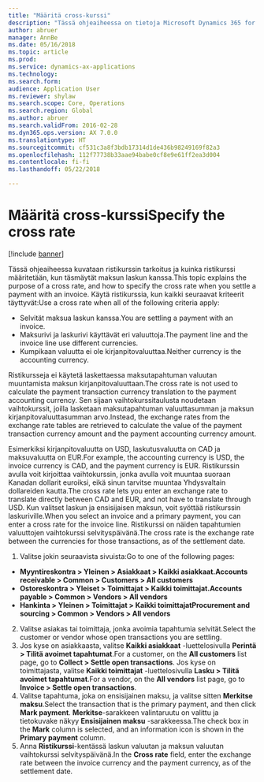 ```yaml
---
title: "Määritä cross-kurssi"
description: "Tässä ohjeaiheessa on tietoja Microsoft Dynamics 365 for Finance and Operationsin ristikursseista."
author: abruer
manager: AnnBe
ms.date: 05/16/2018
ms.topic: article
ms.prod: 
ms.service: dynamics-ax-applications
ms.technology: 
ms.search.form: 
audience: Application User
ms.reviewer: shylaw
ms.search.scope: Core, Operations
ms.search.region: Global
ms.author: abruer
ms.search.validFrom: 2016-02-28
ms.dyn365.ops.version: AX 7.0.0
ms.translationtype: HT
ms.sourcegitcommit: cf531c3a8f3bdb17314d1de436b98249169f82a3
ms.openlocfilehash: 112f77738b33aae94babe0cf8e9e61ff2ea3d004
ms.contentlocale: fi-fi
ms.lasthandoff: 05/22/2018

---
```


# <a name="specify-the-cross-rate"></a><span data-ttu-id="83bce-103">Määritä cross-kurssi</span><span class="sxs-lookup"><span data-stu-id="83bce-103">Specify the cross rate</span></span>

[!include [banner](../includes/banner.md)]

<span data-ttu-id="83bce-104">Tässä ohjeaiheessa kuvataan ristikurssin tarkoitus ja kuinka ristikurssi määritetään, kun täsmäytät maksun laskun kanssa.</span><span class="sxs-lookup"><span data-stu-id="83bce-104">This topic explains the purpose of a cross rate, and how to specify the cross rate when you settle a payment with an invoice.</span></span> <span data-ttu-id="83bce-105">Käytä ristikurssia, kun kaikki seuraavat kriteerit täyttyvät:</span><span class="sxs-lookup"><span data-stu-id="83bce-105">Use a cross rate when all of the following criteria apply:</span></span> 
-   <span data-ttu-id="83bce-106">Selvität maksua laskun kanssa.</span><span class="sxs-lookup"><span data-stu-id="83bce-106">You are settling a payment with an invoice.</span></span> 
-   <span data-ttu-id="83bce-107">Maksurivi ja laskurivi käyttävät eri valuuttoja.</span><span class="sxs-lookup"><span data-stu-id="83bce-107">The payment line and the invoice line use different currencies.</span></span> 
-   <span data-ttu-id="83bce-108">Kumpikaan valuutta ei ole kirjanpitovaluuttaa.</span><span class="sxs-lookup"><span data-stu-id="83bce-108">Neither currency is the accounting currency.</span></span> 

<span data-ttu-id="83bce-109">Ristikursseja ei käytetä laskettaessa maksutapahtuman valuutan muuntamista maksun kirjanpitovaluuttaan.</span><span class="sxs-lookup"><span data-stu-id="83bce-109">The cross rate is not used to calculate the payment transaction currency translation to the payment accounting currency.</span></span> <span data-ttu-id="83bce-110">Sen sijaan vaihtokurssitaulusta noudetaan vaihtokurssit, joilla lasketaan maksutapahtuman valuuttasumman ja maksun kirjanpitovaluuttasumman arvo.</span><span class="sxs-lookup"><span data-stu-id="83bce-110">Instead, the exchange rates from the exchange rate tables are retrieved to calculate the value of the payment transaction currency amount and the payment accounting currency amount.</span></span> 

<span data-ttu-id="83bce-111">Esimerkiksi kirjanpitovaluutta on USD, laskutusvaluutta on CAD ja maksuvaluutta on EUR.</span><span class="sxs-lookup"><span data-stu-id="83bce-111">For example, the accounting currency is USD, the invoice currency is CAD, and the payment currency is EUR.</span></span> <span data-ttu-id="83bce-112">Ristikurssin avulla voit kirjoittaa vaihtokurssin, jonka avulla voit muuntaa suoraan Kanadan dollarit euroiksi, eikä sinun tarvitse muuntaa Yhdysvaltain dollareiden kautta.</span><span class="sxs-lookup"><span data-stu-id="83bce-112">The cross rate lets you enter an exchange rate to translate directly between CAD and EUR, and not have to translate through USD.</span></span> <span data-ttu-id="83bce-113">Kun valitset laskun ja ensisijaisen maksun, voit syöttää ristikurssin laskuriville.</span><span class="sxs-lookup"><span data-stu-id="83bce-113">When you select an invoice and a primary payment, you can enter a cross rate for the invoice line.</span></span> <span data-ttu-id="83bce-114">Ristikurssi on näiden tapahtumien valuuttojen vaihtokurssi selvityspäivänä.</span><span class="sxs-lookup"><span data-stu-id="83bce-114">The cross rate is the exchange rate between the currencies for those transactions, as of the settlement date.</span></span>

1.  <span data-ttu-id="83bce-115">Valitse jokin seuraavista sivuista:</span><span class="sxs-lookup"><span data-stu-id="83bce-115">Go to one of the following pages:</span></span>
- <span data-ttu-id="83bce-116">**Myyntireskontra > Yleinen > Asiakkaat > Kaikki asiakkaat.**</span><span class="sxs-lookup"><span data-stu-id="83bce-116">**Accounts receivable > Common > Customers > All customers**</span></span> 
- <span data-ttu-id="83bce-117">**Ostoreskontra > Yleiset > Toimittajat > Kaikki toimittajat.**</span><span class="sxs-lookup"><span data-stu-id="83bce-117">**Accounts payable > Common > Vendors > All vendors**</span></span> 
- <span data-ttu-id="83bce-118">**Hankinta > Yleinen > Toimittajat > Kaikki toimittajat**</span><span class="sxs-lookup"><span data-stu-id="83bce-118">**Procurement and sourcing > Common > Vendors > All vendors**</span></span>
2.  <span data-ttu-id="83bce-119">Valitse asiakas tai toimittaja, jonka avoimia tapahtumia selvität.</span><span class="sxs-lookup"><span data-stu-id="83bce-119">Select the customer or vendor whose open transactions you are settling.</span></span> 
3.  <span data-ttu-id="83bce-120">Jos kyse on asiakkaasta, valitse **Kaikki asiakkaat** -luettelosivulla **Perintä > Tilitä avoimet tapahtumat**.</span><span class="sxs-lookup"><span data-stu-id="83bce-120">For a customer, on the **All customers** list page, go to **Collect > Settle open transactions**.</span></span> <span data-ttu-id="83bce-121">Jos kyse on toimittajasta, valitse **Kaikki toimittajat** -luettelosivulla **Lasku > Tilitä avoimet tapahtumat**.</span><span class="sxs-lookup"><span data-stu-id="83bce-121">For a vendor, on the **All vendors** list page, go to **Invoice > Settle open transactions**.</span></span> 
4.  <span data-ttu-id="83bce-122">Valitse tapahtuma, joka on ensisijainen maksu, ja valitse sitten **Merkitse maksu**.</span><span class="sxs-lookup"><span data-stu-id="83bce-122">Select the transaction that is the primary payment, and then click **Mark payment**.</span></span> <span data-ttu-id="83bce-123">**Merkitse**-sarakkeen valintaruutu on valittu ja tietokuvake näkyy **Ensisijainen maksu** -sarakkeessa.</span><span class="sxs-lookup"><span data-stu-id="83bce-123">The check box in the **Mark** column is selected, and an information icon is shown in the **Primary payment** column.</span></span> 
5.  <span data-ttu-id="83bce-124">Anna **Ristikurssi**-kentässä laskun valuutan ja maksun valuutan vaihtokurssi selvityspäivänä.</span><span class="sxs-lookup"><span data-stu-id="83bce-124">In the **Cross rate** field, enter the exchange rate between the invoice currency and the payment currency, as of the settlement date.</span></span> 

